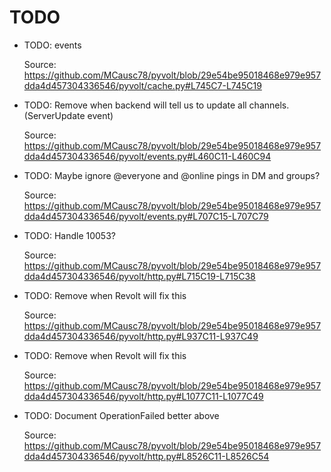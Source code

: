 # TODO

* TODO: events

  Source: https://github.com/MCausc78/pyvolt/blob/29e54be95018468e979e957dda4d457304336546/pyvolt/cache.py#L745C7-L745C19

* TODO: Remove when backend will tell us to update all channels. (ServerUpdate event)

  Source: https://github.com/MCausc78/pyvolt/blob/29e54be95018468e979e957dda4d457304336546/pyvolt/events.py#L460C11-L460C94

* TODO: Maybe ignore @everyone and @online pings in DM and groups?

  Source: https://github.com/MCausc78/pyvolt/blob/29e54be95018468e979e957dda4d457304336546/pyvolt/events.py#L707C15-L707C79

* TODO: Handle 10053?

  Source: https://github.com/MCausc78/pyvolt/blob/29e54be95018468e979e957dda4d457304336546/pyvolt/http.py#L715C19-L715C38

* TODO: Remove when Revolt will fix this

  Source: https://github.com/MCausc78/pyvolt/blob/29e54be95018468e979e957dda4d457304336546/pyvolt/http.py#L937C11-L937C49

* TODO: Remove when Revolt will fix this

  Source: https://github.com/MCausc78/pyvolt/blob/29e54be95018468e979e957dda4d457304336546/pyvolt/http.py#L1077C11-L1077C49

* TODO: Document OperationFailed better above

  Source: https://github.com/MCausc78/pyvolt/blob/29e54be95018468e979e957dda4d457304336546/pyvolt/http.py#L8526C11-L8526C54

